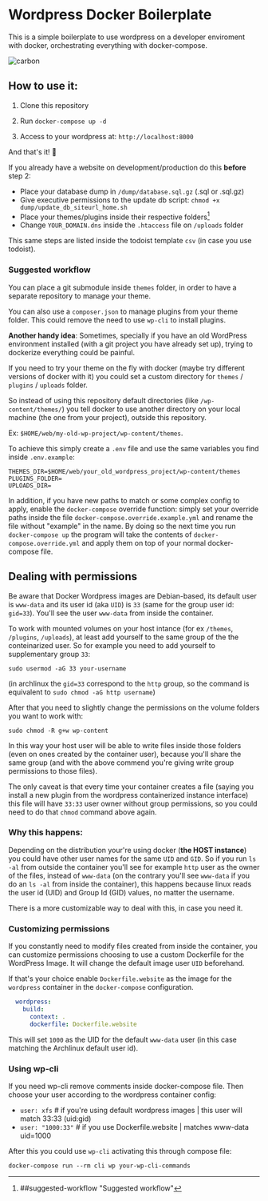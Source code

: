 # Wordpress Docker Boilerplate

This is a simple boilerplate to use wordpress on a developer enviroment with docker, orchestrating everything with docker-compose. 

![carbon](https://user-images.githubusercontent.com/22715417/112973115-41f6bd80-9151-11eb-8033-365c9803bcf6.png)


## How to use it:

1. Clone this repository

2. Run `docker-compose up -d`

3. Access to your wordpress at: `http://localhost:8000`

And that's it! :rocket: 

If you already have a website on development/production do this **before** step 2: 

- Place your database dump in `/dump/database.sql.gz` (.sql or .sql.gz)
- Give executive permissions to the update db script: `chmod +x dump/update_db_siteurl_home.sh`
- Place your themes/plugins inside their respective folders[^1]
- Change `YOUR_DOMAIN.dns` inside the `.htaccess` file on `/uploads` folder


This same steps are listed inside the todoist template `csv` (in case you use todoist).

### Suggested workflow

You can place a git submodule inside `themes` folder, in order to have a separate repository to manage your theme.

You can also use a `composer.json` to manage plugins from your theme folder. This could remove the need to use `wp-cli` to install plugins. 


**Another handy idea**:
Sometimes, specially if you have an old WordPress environment installed (with a git project you have already set up), trying to dockerize everything could be painful. 

If you need to try your theme on the fly with docker (maybe try different versions of docker with it) you could set a custom directory for `themes` / `plugins` / `uploads` folder.

So instead of using this repository default directories (like `/wp-content/themes/`) you tell docker to use another directory on your local machine (the one from your project), outside this repository. 

Ex: `$HOME/web/my-old-wp-project/wp-content/themes`.

To achieve this simply create a `.env` file and use the same variables you find inside `.env.example`:

```
THEMES_DIR=$HOME/web/your_old_wordpress_project/wp-content/themes
PLUGINS_FOLDER=
UPLOADS_DIR=
```

In addition, if you have new paths to match or some complex config to apply, enable the `docker-compose` override function: simply set your override paths inside the file `docker-compose.override.example.yml` and rename the file without "example" in the name. By doing so the next time you run `docker-compose up` the program will take the contents of `docker-compose.override.yml` and apply them on top of your normal docker-compose file.


[^1]: ##suggested-workflow "Suggested workflow"

## Dealing with permissions

Be aware that Docker Wordpress images are Debian-based, its default user is `www-data` and its user id (aka `UID`) is `33` (same for the group user id: `gid=33`). You'll see the user `www-data` from inside the container.

To work with mounted volumes on your host intance (for ex `/themes`, `/plugins`, `/uploads`), at least add yourself to the same group of the the conteinarized user. So for example you need to add yourself to supplementary group `33`:

	sudo usermod -aG 33 your-username

(in archlinux the `gid=33` correspond to the `http` group, so the command is equivalent to `sudo chmod -aG http username`)

After that you need to slightly change the permissions on the volume folders you want to work with:

	sudo chmod -R g+w wp-content

In this way your host user will be able to write files inside those folders (even on ones created by the container user), because you'll share the same group (and with the above commend you're giving write group permissions to those files). 

The only caveat is that every time your container creates a file (saying you install a new plugin from the wordpress containerized instance interface) this file will have `33:33` user owner without group permissions, so you could need to do that `chmod` command above again.

### Why this happens: 

Depending on the distribution your're using docker (**the HOST instance**) you could have other user names for the same `UID` and `GID`. So if you run `ls -al` from outside the container you'll see for example `http` user as the owner of the files, instead of `www-data` (on the contrary you'll see `www-data` if you do an `ls -al` from inside the container), this happens because linux reads the user id (UID) and Group Id (GID) values, no matter the username.

There is a more customizable way to deal with this, in case you need it.

### Customizing permissions

If you constantly need to modify files created from inside the container, you can customize permissions choosing to use a custom Dockerfile for the WordPress Image. It will change the default image user `UID` beforehand.

If that's your choice enable `Dockerfile.website` as the image for the `wordpress` container in the `docker-compose` configuration. 

```yml
  wordpress:
    build:
      context: .
      dockerfile: Dockerfile.website
```
This will set `1000` as the UID for the default `www-data` user (in this case matching the Archlinux default user id).

### Using wp-cli
If you need wp-cli remove comments inside docker-compose file.
Then choose your user according to the wordpress container config:
- `user: xfs` # if you're using default wordpress images | this user will match 33:33 (uid:gid)
- `user: "1000:33"` # if you use Dockerfile.website | matches www-data uid=1000

After this you could use `wp-cli` activating this through compose file:

	docker-compose run --rm cli wp your-wp-cli-commands

